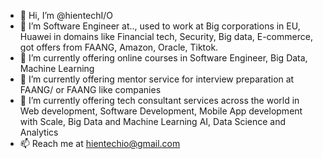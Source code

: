 - 👋 Hi, I’m @hientechI/O 
- 👀 I’m Software Engineer at.., used to work at Big corporations in EU, Huawei in domains like Financial tech, Security, Big data, E-commerce, got offers from FAANG, Amazon, Oracle, Tiktok. 
- 🌱 I’m currently offering online courses in Software Engineer, Big Data, Machine Learning
- 🌱 I’m currently offering mentor service for interview preparation at FAANG/ or FAANG like companies
- 🌱 I’m currently offering tech consultant services across the world in Web development, Software Development, Mobile App development with Scale, Big Data and Machine Learning AI, Data Science and Analytics
- 📫 Reach me at hientechio@gmail.com

<!---
hientechIO/hientechIO is a ✨ special ✨ repository because its `README.md` (this file) appears on your GitHub profile.
You can click the Preview link to take a look at your changes.
--->
